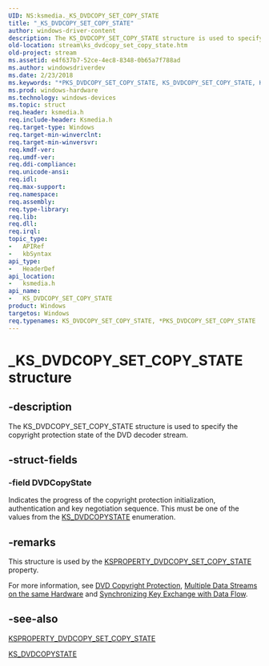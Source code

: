 ```yaml
---
UID: NS:ksmedia._KS_DVDCOPY_SET_COPY_STATE
title: "_KS_DVDCOPY_SET_COPY_STATE"
author: windows-driver-content
description: The KS_DVDCOPY_SET_COPY_STATE structure is used to specify the copyright protection state of the DVD decoder stream.
old-location: stream\ks_dvdcopy_set_copy_state.htm
old-project: stream
ms.assetid: e4f637b7-52ce-4ec8-8348-0b65a7f788ad
ms.author: windowsdriverdev
ms.date: 2/23/2018
ms.keywords: "*PKS_DVDCOPY_SET_COPY_STATE, KS_DVDCOPY_SET_COPY_STATE, KS_DVDCOPY_SET_COPY_STATE structure [Streaming Media Devices], PKS_DVDCOPY_SET_COPY_STATE, PKS_DVDCOPY_SET_COPY_STATE structure pointer [Streaming Media Devices], _KS_DVDCOPY_SET_COPY_STATE, dvdref_215efe26-9ca5-4f3b-836f-86a682cd88f8.xml, ksmedia/KS_DVDCOPY_SET_COPY_STATE, ksmedia/PKS_DVDCOPY_SET_COPY_STATE, stream.ks_dvdcopy_set_copy_state"
ms.prod: windows-hardware
ms.technology: windows-devices
ms.topic: struct
req.header: ksmedia.h
req.include-header: Ksmedia.h
req.target-type: Windows
req.target-min-winverclnt: 
req.target-min-winversvr: 
req.kmdf-ver: 
req.umdf-ver: 
req.ddi-compliance: 
req.unicode-ansi: 
req.idl: 
req.max-support: 
req.namespace: 
req.assembly: 
req.type-library: 
req.lib: 
req.dll: 
req.irql: 
topic_type:
-	APIRef
-	kbSyntax
api_type:
-	HeaderDef
api_location:
-	ksmedia.h
api_name:
-	KS_DVDCOPY_SET_COPY_STATE
product: Windows
targetos: Windows
req.typenames: KS_DVDCOPY_SET_COPY_STATE, *PKS_DVDCOPY_SET_COPY_STATE
---
```


# _KS_DVDCOPY_SET_COPY_STATE structure


## -description


The KS_DVDCOPY_SET_COPY_STATE structure is used to specify the copyright protection state of the DVD decoder stream.


## -struct-fields




### -field DVDCopyState

Indicates the progress of the copyright protection initialization, authentication and key negotiation sequence. This must be one of the values from the <a href="https://msdn.microsoft.com/library/windows/hardware/ff567634">KS_DVDCOPYSTATE</a> enumeration.


## -remarks



This structure is used by the <a href="https://msdn.microsoft.com/library/windows/hardware/ff565147">KSPROPERTY_DVDCOPY_SET_COPY_STATE</a> property.

For more information, see <a href="https://msdn.microsoft.com/ff9cf8c8-7c8f-485c-b2ab-7567a5eeb87b">DVD Copyright Protection</a>, <a href="https://msdn.microsoft.com/23133022-6d00-44ad-8c0d-24715204cacc">Multiple Data Streams on the same Hardware</a> and <a href="https://msdn.microsoft.com/54abc258-d26a-4d42-a5aa-712cdae76b6d">Synchronizing Key Exchange with Data Flow</a>.




## -see-also




<a href="https://msdn.microsoft.com/library/windows/hardware/ff565147">KSPROPERTY_DVDCOPY_SET_COPY_STATE</a>



<a href="https://msdn.microsoft.com/library/windows/hardware/ff567634">KS_DVDCOPYSTATE</a>
 

 

